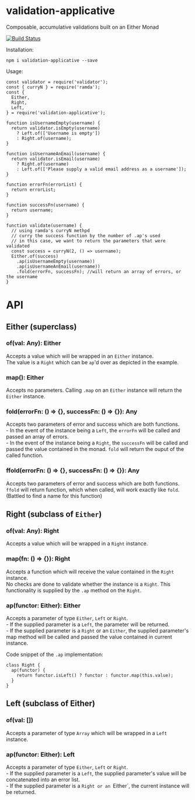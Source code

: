 # validation-applicative
Composable, accumulative validations built on an Either Monad

[![Build Status](https://travis-ci.org/strange-developer/validation-applicative.svg?branch=master)](https://travis-ci.org/strange-developer/validation-applicative)

Installation:

```
npm i validation-applicative --save
```

Usage:

```
const validator = require('validator');
const { curryN } = require('ramda');
const {
  Either,
  Right,
  Left,
} = require('validation-applicative');

function isUsernameEmpty(username) {
  return validator.isEmpty(username)
    ? Left.of(['Username is empty'])
    : Right.of(username);
}

function isUsernameAnEmail(username) {
  return validator.isEmail(username)
    ? Right.of(username)
    : Left.of(['Please supply a valid email address as a username']);
}

function errorFn(errorList) {
  return errorList;
}

function successFn(username) {
  return username;
}

function validate(username) {
  // using ramda's curryN methpd
  // curry the success function by the number of .ap's used
  // in this case, we want to return the parameters that were validated
  const success = curryN(2, () => username);
  Either.of(success)
    .ap(isUsernameEmpty(username))
    .ap(isUsernameAnEmail(username))
    .fold(errorFn, successFn); //will return an array of errors, or the username
}

```

# API

## Either (superclass)

### of(val: Any): Either
Accepts a value which will be wrapped in an `Either` instance.
<br />The value is a `Right` which can be `ap`'d over as depicted in the example.

### map(): Either
Accepts no parameters. Calling `.map` on an `Either` instance will return the `Either` instance.

### fold(errorFn: () => {}, successFn: () => {}): Any
Accepts two parameters of error and success which are both functions.
<br />- In the event of the instance being a `Left`, the `errorFn` will be called and passed an array of errors.
<br />- In the event of the instance being a `Right`, the `successFn` will be called and passed the value contained in the monad.
`fold` will return the ouput of the called function.

### ffold(errorFn: () => {}, successFn: () => {}): Any
Accepts two parameters of error and success which are both functions.
`ffold` will return function, which when called, will work exactly like `fold`.
(Battled to find a name for this function)

## Right (subclass of `Either`)

### of(val: Any): Right
Accepts a value which will be wrapped in a `Right` instance.

### map(fn: () => {}): Right
Accepts a function which will receive the value contained in the `Right` instance.
<br />No checks are done to validate whether the instance is a `Right`. This functionality is supplied by the `.ap` method on the `Right`.

### ap(functor: Either): Either
Accepts a parameter of type `Either`, `Left` or `Right`.
<br />- If the supplied parameter is a `Left`, the parameter will be returned.
<br />- If the supplied parameter is a `Right` or an `Either`, the supplied parameter's map method will be called and passed the value contained in current instance.

Code snippet of the `.ap` implementation:
```
class Right {
  ap(functor) {
    return functor.isLeft() ? functor : functor.map(this.value);
  }
}
```

## Left (subclass of Either)

### of(val: [])
Accepts a parameter of type `Array` which will be wrapped in a `Left` instance.

### ap(functor: Either): Left
Accepts a parameter of type `Either`, `Left` or `Right`.
<br />- If the supplied parameter is a `Left`, the supplied parameter's value will be concatenated into an error list.
<br />- If the supplied parameter is a `Right or an `Either`, the current instance will be returned.
